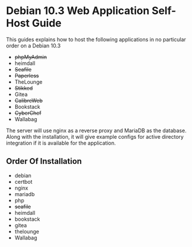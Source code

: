 # Debian 10.3 Web Application Self-Host Guide

This guides explains how to host the following applications in no particular order on a Debian 10.3

- ~~phpMyAdmin~~
- heimdall
- ~~Seafile~~
- ~~Paperless~~
- TheLounge
- ~~Stikked~~
- Gitea
- ~~CalibreWeb~~
- Bookstack
- ~~CyberChef~~
- Wallabag

The server will use nginx as a reverse proxy and MariaDB as the database. Along with the installation, it will give example configs for active directory integration if it is available for the application.

## Order Of Installation

- debian
- certbot
- nginx
- mariadb
- php
- ~~seafile~~
- heimdall
- bookstack
- gitea
- thelounge
- Wallabag